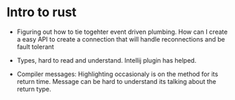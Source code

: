 # Intro to rust

* Figuring out how to tie togehter event driven plumbing. How can I create a easy API to create a connection that will handle
reconnections and be fault tolerant

* Types, hard to read and understand. Intellij plugin has helped.

* Compiler messages: Highlighting occasionaly is on the method for its return time. Message can be hard to understand its talking about
the return type.